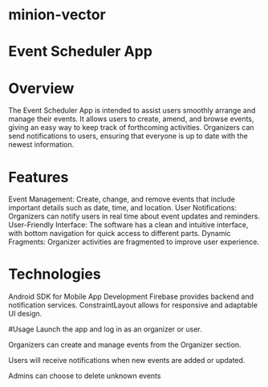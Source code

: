 # minion-vector

# Event Scheduler App

# Overview

The Event Scheduler App is intended to assist users smoothly arrange and manage their events. It allows users to create, amend, and browse events, giving an easy way to keep track of forthcoming activities. Organizers can send notifications to users, ensuring that everyone is up to date with the newest information.

# Features

Event Management: Create, change, and remove events that include important details such as date, time, and location.
User Notifications: Organizers can notify users in real time about event updates and reminders.
User-Friendly Interface: The software has a clean and intuitive interface, with bottom navigation for quick access to different parts.
Dynamic Fragments: Organizer activities are fragmented to improve user experience.

# Technologies

Android SDK for Mobile App Development
Firebase provides backend and notification services.
ConstraintLayout allows for responsive and adaptable UI design.

#Usage
Launch the app and log in as an organizer or user.

Organizers can create and manage events from the Organizer section.

Users will receive notifications when new events are added or updated.

Admins can choose to delete unknown events




